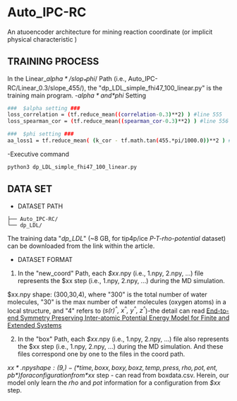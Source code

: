 # Auto_IPC-RC
An atuoencoder architecture for mining reaction coordinate (or implicit physical characteristic )

## TRAINING PROCESS
In the Linear_*$alpha*/slop_*$phi*/ Path (i.e., Auto_IPC-RC/Linear_0.3/slope_455/), the "dp_LDL_simple_fhi47_100_linear.py" is the training main program. 
-*$alpha* and *$phi* Setting
```bash
###  $alpha setting ###
loss_correlation = (tf.reduce_mean((correlation-0.3)**2) ) #line 555 
loss_spearman_cor = (tf.reduce_mean((spearman_cor-0.3)**2) ) #line 556  
```
```bash
###  $phi setting ###
aa_loss1 = tf.reduce_mean( (k_cor - tf.math.tan(455.*pi/1000.0))**2 ) #line 564
```
-Executive command
```bash
python3 dp_LDL_simple_fhi47_100_linear.py
```

## DATA SET
 - DATASET PATH
 ```text
├── Auto_IPC-RC/
└── dp_LDL/
 ```
The training data "*dp_LDL*" (~8 GB, for tip4p/ice *P-T-rho-potential* dataset) can be downloaded from the link within the article.
 - DATASET FORMAT
1. In the "new_coord" Path, each *$xx*.npy (i.e., 1.npy, 2.npy, ...) file represents the $xx step (i.e., 1.npy, 2.npy, ...) during the MD simulation.

$xx.npy shape: (300,30,4), where "300" is the total number of water molecules, "30" is the max number of water molecules (oxygen atoms) in a local structure, and "4" refers to (*s(r)<sup>^</sup>, x<sup>^</sup>, y<sup>^</sup>, z<sup>^</sup>*)-the detail can read [End-to-end Symmetry Preserving Inter-atomic Potential Energy Model for Finite and Extended Systems](https://proceedings.neurips.cc/paper/2021/hash/f1c1592588411002af340cbaedd6fc33-Abstract.html)

2. In the "box" Path, each *$xx*.npy (i.e., 1.npy, 2.npy, ...) file also represents the $xx step (i.e., 1.npy, 2.npy, ...) during the MD simulation. And these files correspond one by one to the files in the coord path.

*$xx*.npy shape: (9,) - (*time, boxx, boxy, boxz, temp, press, rho, pot, ent, pb*) for a configuration from *$xx* step - can read from boxdata.csv. Herein, our model only learn the *rho* and *pot* information for a configuration from *$xx* step.
